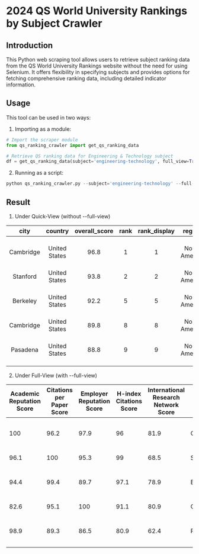 # 2024 QS World University Rankings by Subject Crawler

## Introduction
This Python web scraping tool allows users to retrieve subject ranking data from the QS World University Rankings website without the need for using Selenium. It offers flexibility in specifying subjects and provides options for fetching comprehensive ranking data, including detailed indicator information.


## Usage
This tool can be used in two ways:

1. Importing as a module:

```python
# Import the scraper module
from qs_ranking_crawler import get_qs_ranking_data

# Retrieve QS ranking data for Engineering & Technology subject
df = get_qs_ranking_data(subject='engineering-technology', full_view=True)
```

2. Running as a script:
```python
python qs_ranking_crawler.py --subject='engineering-technology' --full-view      
```

## Result
1. Under Quick-View (without --full-view)
   
|      city      |     country    | overall_score | rank | rank_display |   region    |                                        title                                       |
|:--------------:|:--------------:|:-------------:|:----:|:------------:|:-----------:|:----------------------------------------------------------------------------------:|
|   Cambridge    | United States  |      96.8     |  1   |      1       | North America |                               Massachusetts Institute of Technology (MIT)                                |
|    Stanford    | United States  |      93.8     |  2   |      2       | North America |                                        Stanford University                                        |
|    Berkeley    | United States  |      92.2     |  5   |      5       | North America |                          University of California, Berkeley (UCB)                          |
|   Cambridge    | United States  |      89.8     |  8   |      8       | North America |                                            Harvard University                                            |
|   Pasadena     | United States  |      88.8     |  9   |      9       | North America |                            California Institute of Technology (Caltech)                     
2. Under Full-View (with --full-view)
   
| Academic Reputation Score | Citations per Paper Score | Employer Reputation Score | H-index Citations Score | International Research Network Score | city      | country       | overall_score | rank | rank_display | region       | title                                     |
|--------------------------|---------------------------|---------------------------|-------------------------|---------------------------------------|-----------|---------------|---------------|------|--------------|--------------|-------------------------------------------|
| 100                      | 96.2                      | 97.9                      | 96                      | 81.9                                  | Cambridge | United States | 96.8          | 1    | 1            | North America | Massachusetts Institute of Technology (MIT) |
| 96.1                     | 100                       | 95.3                      | 99                      | 68.5                                  | Stanford  | United States | 93.8          | 2    | 2            | North America | Stanford University                        |
| 94.4                     | 99.4                      | 89.7                      | 97.1                    | 78.9                                  | Berkeley  | United States | 92.2          | 5    | 5            | North America | University of California, Berkeley (UCB)   |
| 82.6                     | 95.1                      | 100                       | 91.1                    | 80.9                                  | Cambridge | United States | 89.8          | 8    | 8            | North America | Harvard University                         |
| 98.9                     | 89.3                      | 86.5                      | 80.9                    | 62.4                                  | Pasadena  | United States | 88.8          | 9    | 9            | North America | California Institute of Technology (Caltech) |


